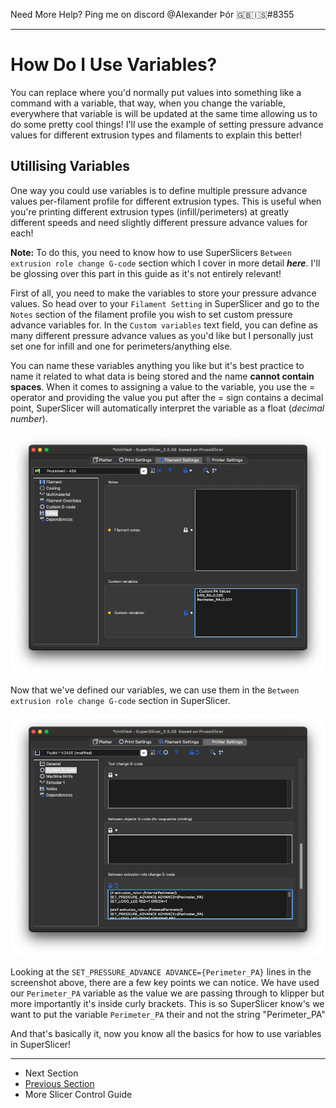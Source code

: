 Need More Help? Ping me on discord @Alexander Þór 🇬🇧🇮🇸#8355

------

# How Do I Use Variables?

You can replace where you'd normally put values into something like a command with a variable, that way, when you change the variable, everywhere that variable is will be updated at the same time allowing us to do some pretty cool things! I'll use the example of setting pressure advance values for different extrusion types and filaments to explain this better!

## Utillising Variables

One way you could use variables is to define multiple pressure advance values per-filament profile for different extrusion types. This is useful when you're printing different extrusion types (infill/perimeters) at greatly different speeds and need slightly different pressure advance values for each! 

**Note:** To do this, you need to know how to use SuperSlicers `Between extrusion role change G-code` section which I cover in more detail ***here***. I'll be glossing over this part in this guide as it's not entirely relevant!

First of all, you need to make the variables to store your pressure advance values. So head over to your `Filament Setting` in SuperSlicer and go to the `Notes` section of the filament profile you wish to set custom pressure advance variables for. In the `Custom variables` text field, you can define as many different pressure advance values as you'd like but I personally just set one for infill and one for perimeters/anything else. 

You can name these variables anything you like but it's best practice to name it related to what data is being stored and the name **cannot contain spaces**. When it comes to assigning a value to the variable, you use the = operator and providing the value you put after the = sign contains a decimal point, SuperSlicer will automatically interpret the variable as a float (*decimal number*).

![Screenshot](https://github.com/Alexander-T-Moss/Voron-Stuff/blob/main/Guides/More-Slicer-Control/How-Do-I-Use-Variables%3F/Images/Screenshot%202022-12-17%20at%2016.57.41.png)

Now that we've defined our variables, we can use them in the `Between extrusion role change G-code` section in SuperSlicer.

![ScreenShot](https://github.com/Alexander-T-Moss/Voron-Stuff/blob/main/Guides/More-Slicer-Control/How-Do-I-Use-Variables%3F/Images/Screenshot%202022-12-17%20at%2016.57.32.png)

Looking at the `SET_PRESSURE_ADVANCE ADVANCE={Perimeter_PA}` lines in the screenshot above, there are a few key points we can notice. We have used our `Perimeter_PA` variable as the value we are passing through to klipper but more importantly it's inside curly brackets. This is so SuperSlicer know's we want to put the variable `Perimeter_PA` their and not the string "Perimeter_PA"

And that's basically it, now you know all the basics for how to use variables in SuperSlicer!

------

- Next Section
- [Previous Section](https://github.com/Alexander-T-Moss/Voron-Stuff/tree/main/Guides/More-Slicer-Control/What-Are-Variables%3F)
- More Slicer Control Guide

